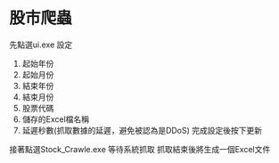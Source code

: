 # 股市爬蟲

  先點選ui.exe
  設定
  1. 起始年份
  2. 起始月份
  3. 結束年份
  4. 結束月份
  5. 股票代碼
  6. 儲存的Excel檔名稱
  7. 延遲秒數(抓取數據的延遲，避免被認為是DDoS)
  完成設定後按下更新

  接著點選Stock_Crawle.exe
  等待系統抓取
  抓取結束後將生成一個Excel文件
